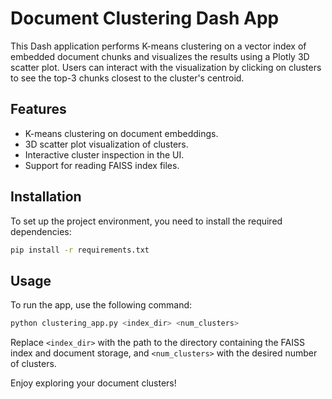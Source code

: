# Document Clustering Dash App

This Dash application performs K-means clustering on a vector index of embedded document chunks and visualizes the results using a Plotly 3D scatter plot. Users can interact with the visualization by clicking on clusters to see the top-3 chunks closest to the cluster's centroid.

## Features

- K-means clustering on document embeddings.
- 3D scatter plot visualization of clusters.
- Interactive cluster inspection in the UI.
- Support for reading FAISS index files.

## Installation

To set up the project environment, you need to install the required dependencies:

```sh
pip install -r requirements.txt
```

## Usage

To run the app, use the following command:

```sh
python clustering_app.py <index_dir> <num_clusters>
```

Replace `<index_dir>` with the path to the directory containing the FAISS index and document storage, and `<num_clusters>` with the desired number of clusters.

Enjoy exploring your document clusters!
